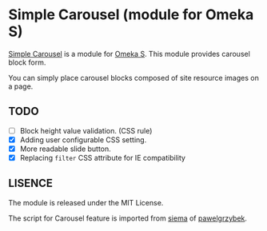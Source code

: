 # Simple Carousel (module for Omeka S)
[Simple Carousel] is a module for [Omeka S]. This module provides carousel block form.

You can simply place carousel blocks composed of site resource images on a page.

## TODO
- [ ] Block height value validation. (CSS rule)
- [x] Adding user configurable CSS setting.
- [x] More readable slide button.
- [x] Replacing `filter` CSS attribute for IE compatibility

## LISENCE
The module is released under the MIT License.

The script for Carousel feature is imported from [siema] of [pawelgrzybek].

[Simple Carousel]: https://github.com/Neo-Inspiration/Omeka-S-SimpleCarousel
[Omeka S]: https://omeka.org/s
[MIT]: http://opensource.org/licenses/MIT
[siema]: https://github.com/pawelgrzybek/siema
[pawelgrzybek]: https://github.com/pawelgrzybek
